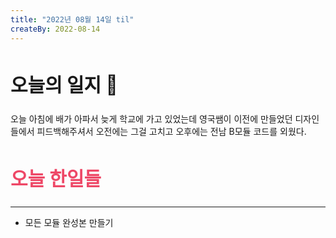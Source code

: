 ```yaml
---
title: "2022년 08월 14일 til"
createBy: 2022-08-14
---
```


##  <h2 style="font-size: 30px">오늘의 일지 🎪</h2>
오늘 아침에 배가 아파서 늦게 학교에 가고 있었는데 영국쌤이 이전에 만들었던 디자인들에서 피드백해주셔서 오전에는 그걸 고치고 오후에는 전남 B모듈 코드를 외웠다.

## <h2 style="color: #ee4867; font-size: 30px">오늘 한일들</h2>
---
- 모든 모듈 완성본 만들기


